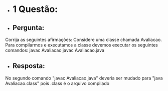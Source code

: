 
* # 1 Questão:  

* ## Pergunta:

Corrija as seguintes afirmações:
Considere uma classe chamada Avaliacao. Para compilarmos e executamos a classe devemos executar os seguintes comandos:
javac Avaliacao
javac Avaliacao.java

* ## Resposta:
No segundo comando "javac Avaliacao.java" deveria ser mudado para "java Avaliacao.class" pois .class é o arquivo compilado
